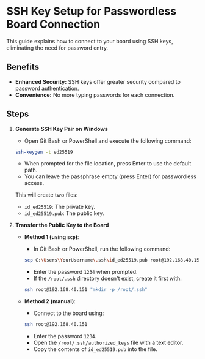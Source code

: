 # SSH Key Setup for Passwordless Board Connection

This guide explains how to connect to your board using SSH keys, eliminating the need for password entry.

## Benefits

* **Enhanced Security:** SSH keys offer greater security compared to password authentication.
* **Convenience:** No more typing passwords for each connection.

## Steps

1.  **Generate SSH Key Pair on Windows**

    * Open Git Bash or PowerShell and execute the following command:

    ```bash
    ssh-keygen -t ed25519
    ```

    * When prompted for the file location, press Enter to use the default path.
    * You can leave the passphrase empty (press Enter) for passwordless access.

    This will create two files:

    * `id_ed25519`: The private key.
    * `id_ed25519.pub`: The public key.

2.  **Transfer the Public Key to the Board**

    * **Method 1 (using `scp`)**:

        * In Git Bash or PowerShell, run the following command:

        ```bash
        scp C:\Users\YourUsername\.ssh\id_ed25519.pub root@192.168.40.151:/root/.ssh/authorized_keys
        ```

        * Enter the password `1234` when prompted.
        * If the `/root/.ssh` directory doesn't exist, create it first with:

        ```bash
        ssh root@192.168.40.151 "mkdir -p /root/.ssh"
        ```

    * **Method 2 (manual)**:

        * Connect to the board using:

        ```bash
        ssh root@192.168.40.151
        ```

        * Enter the password `1234`.
        * Open the `/root/.ssh/authorized_keys` file with a text editor.
        * Copy the contents of `id_ed25519.pub` into the file.
